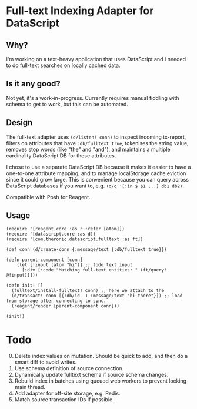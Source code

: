 # Full-text Indexing Adapter for DataScript

## Why?

I'm working on a text-heavy application that uses DataScript and I needed to do full-text searches on locally cached data.

## Is it any good?

Not yet, it's a work-in-progress. Currently requires manual fiddling with schema to get to work, but this can be automated.

## Design

The full-text adapter uses `(d/listen! conn)` to inspect incoming tx-report, filters on attributes that have `:db/fulltext true`, tokenises the string value, removes stop words (like "the" and "and"), and maintains a multiple cardinality DataScript DB for these attributes.

I chose to use a separate DataScript DB because it makes it easier to have a one-to-one attribute mapping, and to manage localStorage cache eviction since it could grow large. This is convenient because you can query across DataScript databases if you want to, e.g. `(d/q '[:in $ $1 ...] db1 db2)`.

Compatible with Posh for Reagent.

## Usage

    (require '[reagent.core :as r :refer [atom]])
    (require '[datascript.core :as d])
    (require '[com.theronic.datascript.fulltext :as ft])
    
    (def conn (d/create-conn {:message/text {:db/fulltext true}})
    
    (defn parent-component [conn]
        (let [!input (atom "hi")] ;; todo text input
          [:div [:code "Matching full-text entities: " (ft/query! @!input)]]))
    
    (defn init! []
      (fulltext/install-fulltext! conn) ;; here we attach to the 
      (d/transact! conn [{:db/id -1 :message/text "hi there"}]) ;; load from storage after connecting to sync.
      (reagent/render [parent-component conn]))
      
    (init!)

# Todo

0. Delete index values on mutation. Should be quick to add, and then do a smart diff to avoid writes.
1. Use schema definition of source connection.
2. Dynamically update fulltext schema if source schema changes.
3. Rebuild index in batches using queued web workers to prevent locking main thread.
4. Add adapter for off-site storage, e.g. Redis.
5. Match source transaction IDs if possible.
